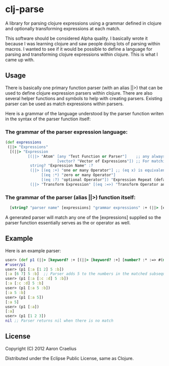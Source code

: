# clj-parse

A library for parsing clojure expressions using a grammar defined
in clojure and optionally transforming expressions at each match.

This software should be considered Alpha quality.  I basically
wrote it because I was learning clojure and saw people doing
lots of parsing within macros.  I wanted to see if it would be
possible to define a language for parsing and transforming
clojure expressions within clojure.  This is what I came up with.

## Usage

There is basically one primary function parser (with an alias ||>)
that can be used to define clojure expression parsers within clojure.
There are also several helper functions and symbols to help with 
creating parsers. Existing parser can be used as match expressions
within parsers.

Here is a grammar of the language understood by the parser function
writen in the syntax of the parser function itself:


### The grammar of the parser expression language:

```clojure
(def expressions
 (||> "Expressions"
  [(||> "Expression
          [(||> "Atom" [any "Test Function or Parser"]    ;; any always returns true
                       [vector? "Vector of Expressions"]) ;; For matching sub-sequences
           string? "Expression Name" :?   
           (||> [(eq :+) "one or many Operator"] ;; (eq x) is equivalent to (partial = x)
                [(eq :*) "zero or many Operator"]
                [(eq :?) "optional Operator"]) "Expression Repeat (default one)" :?
           (||> "Transform Expression" [(eq :=>) "Transform Operator any "Transform Function"]) :?] :+]))
```

### The grammar of the parser (alias ||>) function itself:

```clojure
  [string? "parser name" [expressions] "grammar expressions" :+ (||> [eq :=> any]) "transform expression" :?]
```
A generated parser will match any one of the [expressions] supplied so
the parser function essentially serves as the or operator as well.

## Example

Here is an example parser:

```clojure
user> (def p1 (||> [keyword? :+ [(||> [keyword? :+] [number? :* :=> #(map (partial + 5) %)])] :? number? :? keyword? :?]))
#'user/p1
user> (p1 [:a [1 2] 5 :b])
[:a [6 7] 5 :b]  ;; Parser adds 5 to the numbers in the matched subsequence
user> (p1 [:a [:c :d] 5 :b])
[:a [:c :d] 5 :b]
user> (p1 [:a 5 :b])
[:a 5 :b]
user> (p1 [:a 5])
[:a 5]
user> (p1 [:a])
[:a]
user> (p1 [1 2 3])
nil ;; Parser returns nil when there is no match
```

## License

Copyright (C) 2012 Aaron Craelius

Distributed under the Eclipse Public License, same as Clojure.
